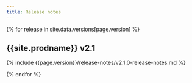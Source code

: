 ```yaml
---
title: Release notes
---
```


{% for release in site.data.versions[page.version] %}
## {{site.prodname}} v2.1

{% include {{page.version}}/release-notes/v2.1.0-release-notes.md %}

{% endfor %}
